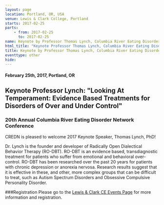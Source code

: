 ```yaml
---
layout: page
location: Portland, OR, USA
venue: Lewis & Clark College, Portland
starts: 2017-02-25
parts:
    - from: 2017-02-25
      to: 2017-02-25
name: Keynote by Professor Thomas Lynch, Columbia River Eating Disorder Network Conference, Portland OR
html_title: "Keynote Professor Thomas Lynch, Columbia River Eating Disorder Network Conference, Portland OR"
title: Keynote by Professor Thomas Lynch, Columbia River Eating Disorder Network Conference, Portland OR
eventtype: other
hide: 
---
```


#### February 25th, 2017, Portland, OR 

## Keynote Professor Lynch: "Looking At Temperament: Evidence Based Treatments for Disorders of Over and Under Control"
### 20th Annual Columbia River Eating Disorder Network Conference
CREDN is pleased to welcome 2017 Keynote Speaker, Thomas Lynch, PhD!

Dr. Lynch is the founder and developer of Radically Open Dialectical Behavior Therapy (RO-DBT).
RO-DBT is an evidence based, transdiagnostic treatment for patients who suffer from emotional and behavioral over-control. RO-DBT has been researched over the past 20 years for patients with chronic depression or anorexia nervosa. Research results suggest that it is effective in these, and other, more complex groups that can be difficult to treat, such as Autism Spectrum Disorders and Obsessive Compulsive Personality Disorder.

###Registration
Please go to the [Lewis & Clark CE Events Page](https://graduate.lclark.edu/programs/continuing_education/conferences/eating_disorders/) for more information and registration.
